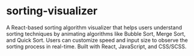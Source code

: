 # sorting-visualizer
A React-based sorting algorithm visualizer that helps users understand sorting techniques by animating algorithms like Bubble Sort, Merge Sort, and Quick Sort. Users can customize speed and input size to observe the sorting process in real-time. Built with React, JavaScript, and CSS/SCSS.
